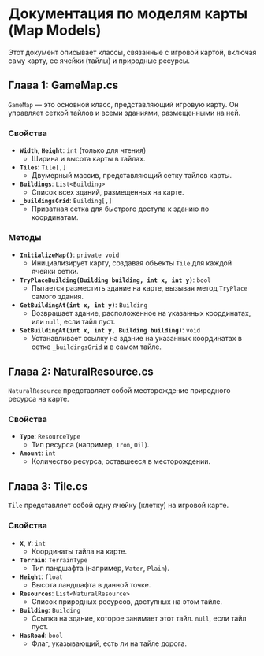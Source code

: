 # Документация по моделям карты (Map Models)

Этот документ описывает классы, связанные с игровой картой, включая саму карту, ее ячейки (тайлы) и природные ресурсы.

## Глава 1: GameMap.cs

`GameMap` — это основной класс, представляющий игровую карту. Он управляет сеткой тайлов и всеми зданиями, размещенными на ней.

### Свойства

- **`Width`**, **`Height`**: `int` (только для чтения)
  - Ширина и высота карты в тайлах.
- **`Tiles`**: `Tile[,]`
  - Двумерный массив, представляющий сетку тайлов карты.
- **`Buildings`**: `List<Building>`
  - Список всех зданий, размещенных на карте.
- **`_buildingsGrid`**: `Building[,]`
  - Приватная сетка для быстрого доступа к зданию по координатам.

### Методы

- **`InitializeMap()`**: `private void`
  - Инициализирует карту, создавая объекты `Tile` для каждой ячейки сетки.
- **`TryPlaceBuilding(Building building, int x, int y)`**: `bool`
  - Пытается разместить здание на карте, вызывая метод `TryPlace` самого здания.
- **`GetBuildingAt(int x, int y)`**: `Building`
  - Возвращает здание, расположенное на указанных координатах, или `null`, если тайл пуст.
- **`SetBuildingAt(int x, int y, Building building)`**: `void`
  - Устанавливает ссылку на здание на указанных координатах в сетке `_buildingsGrid` и в самом тайле.

## Глава 2: NaturalResource.cs

`NaturalResource` представляет собой месторождение природного ресурса на карте.

### Свойства

- **`Type`**: `ResourceType`
  - Тип ресурса (например, `Iron`, `Oil`).
- **`Amount`**: `int`
  - Количество ресурса, оставшееся в месторождении.

## Глава 3: Tile.cs

`Tile` представляет собой одну ячейку (клетку) на игровой карте.

### Свойства

- **`X`**, **`Y`**: `int`
  - Координаты тайла на карте.
- **`Terrain`**: `TerrainType`
  - Тип ландшафта (например, `Water`, `Plain`).
- **`Height`**: `float`
  - Высота ландшафта в данной точке.
- **`Resources`**: `List<NaturalResource>`
  - Список природных ресурсов, доступных на этом тайле.
- **`Building`**: `Building`
  - Ссылка на здание, которое занимает этот тайл. `null`, если тайл пуст.
- **`HasRoad`**: `bool`
  - Флаг, указывающий, есть ли на тайле дорога.